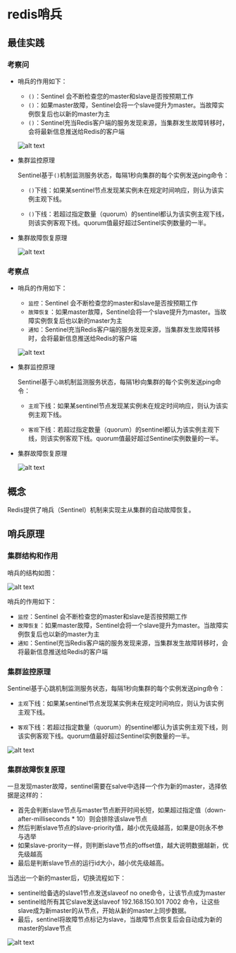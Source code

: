 # redis哨兵

## 最佳实践

### 考察问

- 哨兵的作用如下：

    - `()`：Sentinel 会不断检查您的master和slave是否按预期工作
    - `()`：如果master故障，Sentinel会将一个slave提升为master。当故障实例恢复后也以新的master为主
    - `()`：Sentinel充当Redis客户端的服务发现来源，当集群发生故障转移时，会将最新信息推送给Redis的客户端

    ![alt text](redis哨兵/redis哨兵结构_评估.png)


- 集群监控原理

    Sentinel基于`()`机制监测服务状态，每隔1秒向集群的每个实例发送ping命令：

    - `()`下线：如果某sentinel节点发现某实例未在规定时间响应，则认为该实例主观下线。

    - `()`下线：若超过指定数量（quorum）的sentinel都认为该实例主观下线，则该实例客观下线。quorum值最好超过Sentinel实例数量的一半。

- 集群故障恢复原理

    ![alt text](redis哨兵/故障恢复原理_评估.png)

### 考察点

- 哨兵的作用如下：

    - `监控`：Sentinel 会不断检查您的master和slave是否按预期工作
    - `故障恢复`：如果master故障，Sentinel会将一个slave提升为master。当故障实例恢复后也以新的master为主
    - `通知`：Sentinel充当Redis客户端的服务发现来源，当集群发生故障转移时，会将最新信息推送给Redis的客户端

    ![alt text](redis哨兵/redis哨兵结构.png)


- 集群监控原理

    Sentinel基于`心跳`机制监测服务状态，每隔1秒向集群的每个实例发送ping命令：

    - `主观`下线：如果某sentinel节点发现某实例未在规定时间响应，则认为该实例主观下线。

    - `客观`下线：若超过指定数量（quorum）的sentinel都认为该实例主观下线，则该实例客观下线。quorum值最好超过Sentinel实例数量的一半。

- 集群故障恢复原理

    ![alt text](redis哨兵/故障恢复原理.png)


## 概念

Redis提供了哨兵（Sentinel）机制来实现主从集群的自动故障恢复。

## 哨兵原理

### 集群结构和作用

哨兵的结构如图：

![alt text](redis哨兵/redis哨兵结构.png)

哨兵的作用如下：

- `监控`：Sentinel 会不断检查您的master和slave是否按预期工作
- `故障恢复`：如果master故障，Sentinel会将一个slave提升为master。当故障实例恢复后也以新的master为主
- `通知`：Sentinel充当Redis客户端的服务发现来源，当集群发生故障转移时，会将最新信息推送给Redis的客户端


### 集群监控原理

Sentinel基于心跳机制监测服务状态，每隔1秒向集群的每个实例发送ping命令：

- `主观`下线：如果某sentinel节点发现某实例未在规定时间响应，则认为该实例主观下线。

- `客观`下线：若超过指定数量（quorum）的sentinel都认为该实例主观下线，则该实例客观下线。quorum值最好超过Sentinel实例数量的一半。

![alt text](redis哨兵/集群监控原理.png)

### 集群故障恢复原理

一旦发现master故障，sentinel需要在salve中选择一个作为新的master，选择依据是这样的：

- 首先会判断slave节点与master节点断开时间长短，如果超过指定值（down-after-milliseconds * 10）则会排除该slave节点
- 然后判断slave节点的slave-priority值，越小优先级越高，如果是0则永不参与选举
- 如果slave-prority一样，则判断slave节点的offset值，越大说明数据越新，优先级越高
- 最后是判断slave节点的运行id大小，越小优先级越高。

当选出一个新的master后，切换流程如下：

- sentinel给备选的slave1节点发送slaveof no one命令，让该节点成为master
- sentinel给所有其它slave发送slaveof 192.168.150.101 7002 命令，让这些slave成为新master的从节点，开始从新的master上同步数据。
- 最后，sentinel将故障节点标记为slave，当故障节点恢复后会自动成为新的master的slave节点

![alt text](redis哨兵/故障恢复原理.png)

